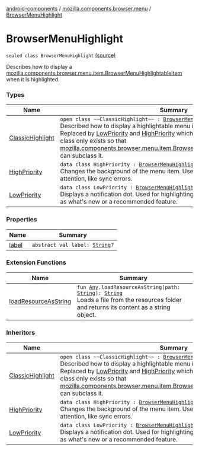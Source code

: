 [android-components](../../index.md) / [mozilla.components.browser.menu](../index.md) / [BrowserMenuHighlight](./index.md)

# BrowserMenuHighlight

`sealed class BrowserMenuHighlight` [(source)](https://github.com/mozilla-mobile/android-components/blob/master/components/browser/menu/src/main/java/mozilla/components/browser/menu/BrowserMenuHighlight.kt#L16)

Describes how to display a [mozilla.components.browser.menu.item.BrowserMenuHighlightableItem](../../mozilla.components.browser.menu.item/-browser-menu-highlightable-item/index.md)
when it is highlighted.

### Types

| Name | Summary |
|---|---|
| [ClassicHighlight](-classic-highlight/index.md) | `open class ~~ClassicHighlight~~ : `[`BrowserMenuHighlight`](./index.md)<br>Described how to display a highlightable menu item when it is highlighted. Replaced by [LowPriority](-low-priority/index.md) and [HighPriority](-high-priority/index.md) which lets a priority be specified. This class only exists so that [mozilla.components.browser.menu.item.BrowserMenuHighlightableItem.Highlight](../../mozilla.components.browser.menu.item/-browser-menu-highlightable-item/-highlight/index.md) can subclass it. |
| [HighPriority](-high-priority/index.md) | `data class HighPriority : `[`BrowserMenuHighlight`](./index.md)<br>Changes the background of the menu item. Used for errors that require user attention, like sync errors. |
| [LowPriority](-low-priority/index.md) | `data class LowPriority : `[`BrowserMenuHighlight`](./index.md)<br>Displays a notification dot. Used for highlighting new features to the user, such as what's new or a recommended feature. |

### Properties

| Name | Summary |
|---|---|
| [label](label.md) | `abstract val label: `[`String`](https://kotlinlang.org/api/latest/jvm/stdlib/kotlin/-string/index.html)`?` |

### Extension Functions

| Name | Summary |
|---|---|
| [loadResourceAsString](../../mozilla.components.support.test.file/kotlin.-any/load-resource-as-string.md) | `fun `[`Any`](https://kotlinlang.org/api/latest/jvm/stdlib/kotlin/-any/index.html)`.loadResourceAsString(path: `[`String`](https://kotlinlang.org/api/latest/jvm/stdlib/kotlin/-string/index.html)`): `[`String`](https://kotlinlang.org/api/latest/jvm/stdlib/kotlin/-string/index.html)<br>Loads a file from the resources folder and returns its content as a string object. |

### Inheritors

| Name | Summary |
|---|---|
| [ClassicHighlight](-classic-highlight/index.md) | `open class ~~ClassicHighlight~~ : `[`BrowserMenuHighlight`](./index.md)<br>Described how to display a highlightable menu item when it is highlighted. Replaced by [LowPriority](-low-priority/index.md) and [HighPriority](-high-priority/index.md) which lets a priority be specified. This class only exists so that [mozilla.components.browser.menu.item.BrowserMenuHighlightableItem.Highlight](../../mozilla.components.browser.menu.item/-browser-menu-highlightable-item/-highlight/index.md) can subclass it. |
| [HighPriority](-high-priority/index.md) | `data class HighPriority : `[`BrowserMenuHighlight`](./index.md)<br>Changes the background of the menu item. Used for errors that require user attention, like sync errors. |
| [LowPriority](-low-priority/index.md) | `data class LowPriority : `[`BrowserMenuHighlight`](./index.md)<br>Displays a notification dot. Used for highlighting new features to the user, such as what's new or a recommended feature. |
